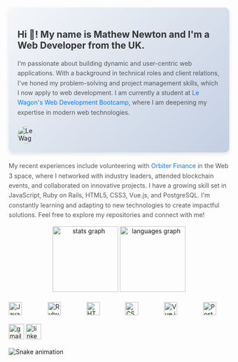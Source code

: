 <!-- Profile Header -->
<div style="background: linear-gradient(135deg, #f5f7fa, #c3cfe2); padding: 20px; border-radius: 10px; box-shadow: 0 4px 8px rgba(0, 0, 0, 0.1); margin: 20px 0;">
  <h2 align="left" style="color: #333;">Hi 👋! My name is Mathew Newton and I'm a Web Developer from the UK.</h2>  
  <p align="left" style="color: #555; line-height: 1.6;">
    I’m passionate about building dynamic and user-centric web applications. With a background in technical roles and client relations, I've honed my problem-solving and project management skills, which I now apply to web development. I am currently a student at <a href="https://www.lewagon.com" target="_blank" style="text-decoration: none; color: #007bff;">Le Wagon's Web Development Bootcamp</a>, where I am deepening my expertise in modern web technologies.
    <div style="display: flex; align-items: center; gap: 15px; margin-top: 20px;">
    <img src="https://encrypted-tbn0.gstatic.com/images?q=tbn:ANd9GcSDxrkZYHDAxk2Smzb4Ky-BPHCXEVSsgMxAaiQZH0fUxcpenYXYLirl4KPMX_RUb39H4Q&usqp=CAU" height="40" alt="Le Wagon logo" style="border-radius: 50%;"/>
  </div>
</div>
  </p>
  <p align="left" style="color: #555; line-height: 1.6;">
    My recent experiences include volunteering with <a href="https://www.orbiter.finance" target="_blank" style="text-decoration: none; color: #007bff;">Orbiter Finance</a> in the Web 3 space, where I networked with industry leaders, attended blockchain events, and collaborated on innovative projects. I have a growing skill set in JavaScript, Ruby on Rails, HTML5, CSS3, Vue.js, and PostgreSQL. I'm constantly learning and adapting to new technologies to create impactful solutions. Feel free to explore my repositories and connect with me!
  </p>
  

<!-- GitHub Stats -->
<div align="center">
  <img src="https://github-readme-stats.vercel.app/api?username=maurodesouza&hide_title=false&hide_rank=false&show_icons=true&include_all_commits=true&count_private=true&disable_animations=false&theme=dracula&locale=en&hide_border=false" height="150" alt="stats graph"  />
  <img src="https://github-readme-stats.vercel.app/api/top-langs?username=maurodesouza&locale=en&hide_title=false&layout=compact&card_width=320&langs_count=5&theme=dracula&hide_border=false" height="150" alt="languages graph"  />
</div>


<div class="tech-icons" style="display: flex; flex-wrap: wrap; gap: 10px; margin-top: 20px; margin-right: 30px; justify-content: space-between;">
  <img src="https://cdn.jsdelivr.net/gh/devicons/devicon/icons/javascript/javascript-original.svg" height="30" alt="JavaScript logo" class="tech-icon" />
  <img src="https://cdn.jsdelivr.net/gh/devicons/devicon/icons/ruby/ruby-original.svg" height="30" alt="Ruby on Rails logo" class="tech-icon" />
  <img src="https://cdn.jsdelivr.net/gh/devicons/devicon/icons/html5/html5-original.svg" height="30" alt="HTML5 logo" class="tech-icon" />
  <img src="https://cdn.jsdelivr.net/gh/devicons/devicon/icons/css3/css3-original.svg" height="30" alt="CSS3 logo" class="tech-icon" />
  <img src="https://cdn.jsdelivr.net/gh/devicons/devicon/icons/vuejs/vuejs-original.svg" height="30" alt="Vue.js logo" class="tech-icon" />
  <img src="https://cdn.jsdelivr.net/gh/devicons/devicon/icons/postgresql/postgresql-original.svg" height="30" alt="PostgreSQL logo" class="tech-icon" />
</div>

<!-- Social Media -->
<div align="left" style="margin-top: 20px;">
  <a href="mailto:mathewnewton1994@gmail.com" target="_blank" style="text-decoration: none;">
    <img src="https://img.shields.io/static/v1?message=Gmail&logo=gmail&label=&color=D14836&logoColor=white&labelColor=&style=for-the-badge" height="35" alt="gmail logo" />
  </a>
  <a href="https://www.linkedin.com/in/mathew-newton1" target="_blank" style="text-decoration: none;">
    <img src="https://img.shields.io/static/v1?message=LinkedIn&logo=linkedin&label=&color=0077B5&logoColor=white&labelColor=&style=for-the-badge" height="35" alt="linkedin logo" />
  </a>
</div>

<!-- Snake Animation -->
<br clear="both">
<img src="https://raw.githubusercontent.com/maurodesouza/maurodesouza/output/snake.svg" alt="Snake animation" />
